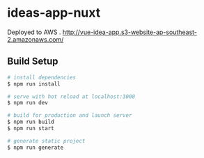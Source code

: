 # ideas-app-nuxt


Deployed to AWS . 
http://vue-idea-app.s3-website-ap-southeast-2.amazonaws.com/


## Build Setup

``` bash
# install dependencies
$ npm run install

# serve with hot reload at localhost:3000
$ npm run dev

# build for production and launch server
$ npm run build
$ npm run start

# generate static project
$ npm run generate
```

